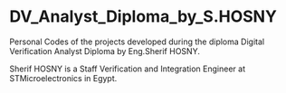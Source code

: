 # DV_Analyst_Diploma_by_S.HOSNY

Personal Codes of the projects developed during the diploma Digital Verification Analyst Diploma by Eng.Sherif HOSNY.

Sherif HOSNY is a Staff Verification and Integration Engineer at STMicroelectronics in Egypt.
